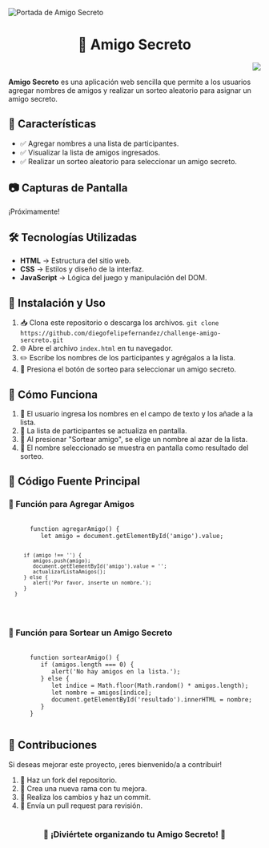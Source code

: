 ![Portada de Amigo Secreto](https://github.com/user-attachments/assets/650132b1-0402-4104-85ba-0414292c5061)

<h1 align="center">🎁 Amigo Secreto</h1>

<p align="right">
   <img src="https://img.shields.io/badge/STATUS-TERMINADO-green">

   **Amigo Secreto** es una aplicación web sencilla que permite a los usuarios agregar nombres de amigos y realizar un sorteo aleatorio para asignar un amigo secreto.
</p>

<h2>🚀 Características</h2>

* ✅ Agregar nombres a una lista de participantes.
* ✅ Visualizar la lista de amigos ingresados.
* ✅ Realizar un sorteo aleatorio para seleccionar un amigo secreto.

<h2>📷 Capturas de Pantalla</h2>

¡Próximamente!

<h2>🛠️ Tecnologías Utilizadas</h2>

* **HTML** → Estructura del sitio web.
* **CSS** → Estilos y diseño de la interfaz.
* **JavaScript** → Lógica del juego y manipulación del DOM.

<h2>📌 Instalación y Uso</h2>

1. 📥 Clona este repositorio o descarga los archivos.
`git clone https://github.com/diegofelipefernandez/challenge-amigo-sercreto.git`
2. 🌐 Abre el archivo `index.html` en tu navegador.
3. ✏️ Escribe los nombres de los participantes y agrégalos a la lista.
4. 🎲 Presiona el botón de sorteo para seleccionar un amigo secreto.

<h2>🎯 Cómo Funciona</h2>

1. 📝 El usuario ingresa los nombres en el campo de texto y los añade a la lista.
2. 📃 La lista de participantes se actualiza en pantalla.
3. 🎰 Al presionar "Sortear amigo", se elige un nombre al azar de la lista.
4. 🎊 El nombre seleccionado se muestra en pantalla como resultado del sorteo.

<h2>📄 Código Fuente Principal</h2>
<h3>📌 Función para Agregar Amigos</h3>
<pre>
   <code>
      function agregarAmigo() {
         let amigo = document.getElementById('amigo').value;
         
         if (amigo !== '') {
            amigos.push(amigo);
            document.getElementById('amigo').value = '';
            actualizarListaAmigos();
         } else {
            alert('Por favor, inserte un nombre.');
         }
      }
   </code>
</pre>

<h3>🎲 Función para Sortear un Amigo Secreto</h3>
<pre>
   <code>
      function sortearAmigo() {
         if (amigos.length === 0) {
            alert('No hay amigos en la lista.');
         } else {
            let indice = Math.floor(Math.random() * amigos.length);
            let nombre = amigos[indice];
            document.getElementById('resultado').innerHTML = nombre;
         }
      }
   </code>
</pre>

<h2>🤝 Contribuciones</h2>
<p>
   Si deseas mejorar este proyecto, ¡eres bienvenido/a a contribuir!
</p>

1. 🍴 Haz un fork del repositorio.
2. 🌿 Crea una nueva rama con tu mejora.
3. 💾 Realiza los cambios y haz un commit.
4. 🔄 Envía un pull request para revisión.

#
<h3 align="center">🎉 ¡Diviértete organizando tu Amigo Secreto! 🎉</h3>